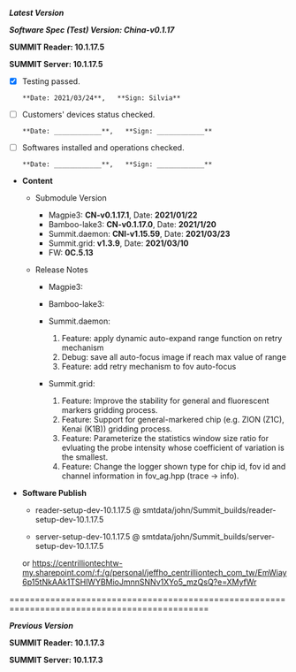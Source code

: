 




***Latest Version***

***Software Spec (Test) Version: China-v0.1.17***

**SUMMIT Reader: 10.1.17.5**

**SUMMIT Server: 10.1.17.5**

* [x] Testing passed.

      **Date: 2021/03/24**,   **Sign: Silvia**

* [ ] Customers' devices status checked.

      **Date: ____________**,   **Sign: ____________**

* [ ] Softwares installed and operations checked.

      **Date: ____________**,   **Sign: ____________**

*  **Content**  
    *  Submodule Version  
        *  Magpie3: **CN-v0.1.17.1**,          Date: **2021/01/22**  
        *  Bamboo-lake3: **CN-v0.1.17.0**,          Date: **2021/1/20**  
        *  Summit.daemon: **CNI-v1.15.59**,          Date: **2021/03/23**  
        *  Summit.grid: **v1.3.9**,          Date: **2021/03/10**  
        *  FW: **0C.5.13**

    *  Release Notes  
        *  Magpie3:
  
        *  Bamboo-lake3:
  
        *  Summit.daemon:  
            1. Feature: apply dynamic auto-expand range function on retry mechanism  
            2. Debug: save all auto-focus image if reach max value of range  
            3. Feature: add retry mechanism to fov auto-focus
  
        *  Summit.grid:  
            1. Feature: Improve the stability for general and fluorescent markers gridding process.  
            2. Feature: Support for general-markered chip (e.g. ZION (Z1C), Kenai (K1B)) gridding process.  
            3. Feature: Parameterize the statistics window size ratio for evluating the probe intensity whose coefficient of variation is the smallest.  
            4. Feature: Change the logger shown type for chip id, fov id and channel information in fov_ag.hpp (trace -> info).
  
* **Software Publish** 

    * reader-setup-dev-10.1.17.5 @ smtdata/john/Summit_builds/reader-setup-dev-10.1.17.5

    * server-setup-dev-10.1.17.5 @ smtdata/john/Summit_builds/server-setup-dev-10.1.17.5

    or https://centrilliontechtw-my.sharepoint.com/:f:/g/personal/jeffho_centrilliontech_com_tw/EmWiay6p15tNkAAk1TSHlWYBMioJmnnSNNv1XYo5_mzQsQ?e=XMyfWr

=============================================================================================

***Previous Version***

**SUMMIT Reader: 10.1.17.3**

**SUMMIT Server: 10.1.17.3**
